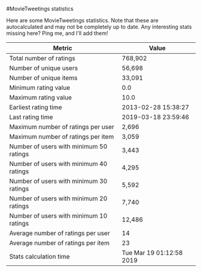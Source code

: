 #MovieTweetings statistics

Here are some MovieTweetings statistics. Note that these are autocalculated and may not be completely up to date. Any interesting stats missing here? Ping me, and I'll add them!

Metric | Value
--- | ---
Total number of ratings                 | 768,902
Number of unique users                  | 56,698
Number of unique items                  | 33,091
Minimum rating value                    | 0.0
Maximum rating value                    | 10.0
Earliest rating time                    | 2013-02-28 15:38:27
Last rating time                        | 2019-03-18 23:59:46
Maximum number of ratings per user      | 2,696
Maximum number of ratings per item      | 3,059
Number of users with minimum 50 ratings | 3,443
Number of users with minimum 40 ratings | 4,295
Number of users with minimum 30 ratings | 5,592
Number of users with minimum 20 ratings | 7,740
Number of users with minimum 10 ratings | 12,486
Average number of ratings per user      | 14
Average number of ratings per item      | 23
Stats calculation time                  | Tue Mar 19 01:12:58 2019

